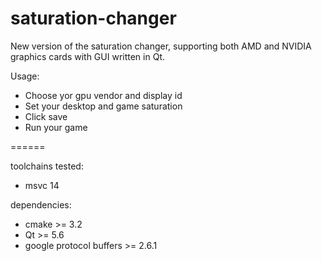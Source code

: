 # saturation-changer
New version of the saturation changer, supporting both AMD and NVIDIA graphics cards with GUI written in Qt.

Usage:
* Choose yor gpu vendor and display id
* Set your desktop and game saturation
* Click save
* Run your game

======

toolchains tested:
* msvc 14

dependencies:
* cmake >= 3.2
* Qt >= 5.6
* google protocol buffers >= 2.6.1
